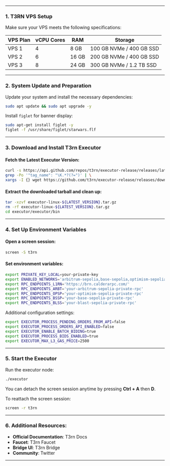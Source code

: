 
---

### 1. **T3RN VPS Setup**
Make sure your VPS meets the following specifications:

| VPS Plan | vCPU Cores | RAM  | Storage                  |
|----------|------------|------|--------------------------|
| VPS 1    | 4          | 8 GB | 100 GB NVMe / 400 GB SSD |
| VPS 2    | 6          | 16 GB| 200 GB NVMe / 400 GB SSD |
| VPS 3    | 8          | 24 GB| 300 GB NVMe / 1.2 TB SSD|

---

### 2. **System Update and Preparation**

Update your system and install the necessary dependencies:

```bash
sudo apt update && sudo apt upgrade -y
```

Install `figlet` for banner display:

```bash
sudo apt-get install figlet -y
figlet -f /usr/share/figlet/starwars.flf
```

---

### 3. **Download and Install T3rn Executor**

#### Fetch the Latest Executor Version:

```bash
curl -s https://api.github.com/repos/t3rn/executor-release/releases/latest | \
grep -Po '"tag_name": "\K.*?(?=")' | \
xargs -I {} wget https://github.com/t3rn/executor-release/releases/download/{}/executor-linux-{}.tar.gz
```

#### Extract the downloaded tarball and clean up:

```bash
tar -xzvf executor-linux-${LATEST_VERSION}.tar.gz
rm -rf executor-linux-${LATEST_VERSION}.tar.gz
cd executor/executor/bin
```

---

### 4. **Set Up Environment Variables**

#### Open a screen session:

```bash
screen -S t3rn
```

#### Set environment variables:

```bash
export PRIVATE_KEY_LOCAL=your-private-key
export ENABLED_NETWORKS='arbitrum-sepolia,base-sepolia,optimism-sepolia,l1rn'
export RPC_ENDPOINTS_L1RN='https://brn.calderarpc.com/'
export RPC_ENDPOINTS_ARBT='your-arbitrum-sepolia-private-rpc'
export RPC_ENDPOINTS_OPSP='your-optimism-sepolia-private-rpc'
export RPC_ENDPOINTS_BSSP='your-base-sepolia-private-rpc'
export RPC_ENDPOINTS_BLSS='your-blast-sepolia-private-rpc'
```

Additional configuration settings:

```bash
export EXECUTOR_PROCESS_PENDING_ORDERS_FROM_API=false
export EXECUTOR_PROCESS_ORDERS_API_ENABLED=false
export EXECUTOR_ENABLE_BATCH_BIDING=true
export EXECUTOR_PROCESS_BIDS_ENABLED=true
export EXECUTOR_MAX_L3_GAS_PRICE=2500
```

---

### 5. **Start the Executor**

Run the executor node:

```bash
./executor
```

You can detach the screen session anytime by pressing **Ctrl + A** then **D**.

To reattach the screen session:

```bash
screen -r t3rn
```

---

### 6. **Additional Resources:**

- **Official Documentation**: T3rn Docs
- **Faucet**: T3rn Faucet
- **Bridge UI**: T3rn Bridge
- **Community**: Twitter

---
